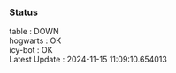 ### Status


table : DOWN  
hogwarts : OK  
icy-bot : OK  
Latest Update : 2024-11-15 11:09:10.654013
